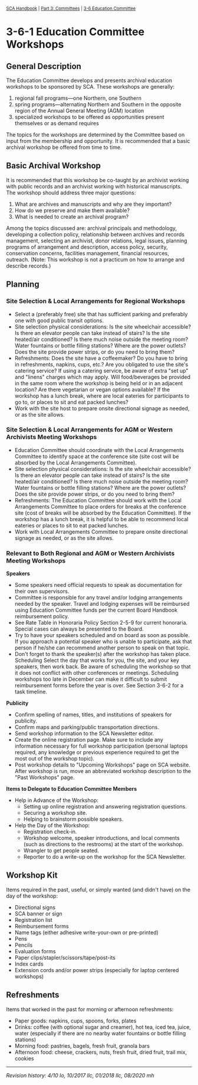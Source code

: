 <sup>[SCA Handbook](/sca-handbook/index.html) | [Part 3: Committees](../03_committees/index.html) | [3-6 Education Committee](../03_committees/03-06_education.html)</sup> 

# 3-6-1 Education Committee Workshops

## General Description

The Education Committee develops and presents archival education workshops to be sponsored by SCA. These workshops are generally:

1. regional fall programs—one Northern, one Southern
2. spring programs—alternating Northern and Southern in the opposite region of the Annual General Meeting (AGM) location
3. specialized workshops to be offered as opportunities present themselves or as demand requires

The topics for the workshops are determined by the Committee based on input from the membership and opportunity. It is recommended that a basic archival workshop be offered from time to time.

## Basic Archival Workshop

It is recommended that this workshop be co-taught by an archivist working with public records and an archivist working with historical manuscripts. The workshop should address three major questions:

1. What are archives and manuscripts and why are they important?
2. How do we preserve and make them available?
3. What is needed to create an archival program?

Among the topics discussed are: archival principals and methodology, developing a collection policy, relationship between archives and records management, selecting an archivist, donor relations, legal issues, planning programs of arrangement and description, access policy, security, conservation concerns, facilities management, financial resources, outreach. (Note: This workshop is not a practicum on how to arrange and describe records.)

## Planning

### Site Selection & Local Arrangements for Regional Workshops
- Select a (preferably free) site that has sufficient parking and preferably one with good public transit options.
- Site selection physical considerations: Is the site wheelchair accessible? Is there an elevator people can take instead of stairs? Is the site heated/air conditioned? Is there much noise outside the meeting room? Water fountains or bottle filling stations? Where are the power outlets? Does the site provide power strips, or do you need to bring them?
- Refreshments: Does the site have a coffeemaker? Do you have to bring in refreshments, napkins, cups, etc.? Are you obligated to use the site's catering service? If using a catering service, be aware of extra "set up" and "linens" charges which may apply. Will food/beverages be provided in the same room where the workshop is being held or in an adjacent location? Are there vegetarian or vegan options available? If the workshop has a lunch break, where are local eateries for participants to go to, or places to sit and eat packed lunches?
- Work with the site host to prepare onsite directional signage as needed, or as the site allows.

### Site Selection & Local Arrangements for AGM or Western Archivists Meeting Workshops
- Education Committee should coordinate with the Local Arrangements Committee to identify space at the conference site (site cost will be absorbed by the Local Arrangements Committee).
- Site selection physical considerations: Is the site wheelchair accessible? Is there an elevator people can take instead of stairs? Is the site heated/air conditioned? Is there much noise outside the meeting room? Water fountains or bottle filling stations? Where are the power outlets? Does the site provide power strips, or do you need to bring them?
- Refreshments: The Education Committee should work with the Local Arrangements Committee to place orders for breaks at the conference site (cost of breaks will be absorbed by the Education Committee). If the workshop has a lunch break, it is helpful to be able to recommend local eateries or places to sit to eat packed lunches.
- Work with Local Arrangements Committee to prepare onsite directional signage as needed, or as the site allows.

### Relevant to Both Regional and AGM or Western Archivists Meeting Workshops

**Speakers**
- Some speakers need official requests to speak as documentation for their own supervisors.
- Committee is responsible for any travel and/or lodging arrangements needed by the speaker. Travel and lodging expenses will be reimbursed using Education Committee funds per the current Board Handbook reimbursement policy.
- See Rate Table in Honoraria Policy Section 2-5-9 for current honoraria. Special cases can always be presented to the Board.
- Try to have your speakers scheduled and on board as soon as possible. If you approach a potential speaker who is unable to participate, ask that person if he/she can recommend another person to speak on that topic.
- Don't forget to thank the speaker(s) after the workshop has taken place.
Scheduling
Select the day that works for you, the site, and your key speakers, then work back. Be aware of scheduling the workshop so that it does not conflict with other conferences or meetings. Scheduling workshops too late in December can make it difficult to submit reimbursement forms before the year is over. See Section 3-6-2 for a task timeline.

**Publicity**
- Confirm spelling of names, titles, and institutions of speakers for publicity.
- Confirm maps and parking/public transportation directions.
- Send workshop information to the SCA Newsletter editor.
- Create the online registration page. Make sure to include any information necessary for full workshop participation (personal laptops required, any knowledge or previous experience required to get the most out of the workshop topic).
- Post workshop details to "Upcoming Workshops" page on SCA website. After workshop is run, move an abbreviated workshop description to the "Past Workshops" page.

**Items to Delegate to Education Committee Members**
- Help in Advance of the Workshop:
  - Setting up online registration and answering registration questions.
  - Securing a workshop site.
  - Helping to brainstorm possible speakers.
- Help the Day of the Workshop:
  - Registration check-in.
  - Workshop welcome, speaker introductions, and local comments (such as directions to the restrooms) at the start of the workshop.
  - Wrangler to get people seated.
  - Reporter to do a write-up on the workshop for the SCA Newsletter.

## Workshop Kit

Items required in the past, useful, or simply wanted (and didn't have) on the day of the workshop:
- Directional signs
- SCA banner or sign
- Registration list
- Reimbursement forms
- Name tags (either adhesive write-your-own or pre-printed)
- Pens
- Pencils
- Evaluation forms
- Paper clips/stapler/scissors/tape/post-its
- Index cards
- Extension cords and/or power strips (especially for laptop centered workshops)

## Refreshments

Items that worked in the past for morning or afternoon refreshments:
- Paper goods: napkins, cups, spoons, forks, plates
- Drinks: coffee (with optional sugar and creamer), hot tea, iced tea, juice, water (especially if there are no nearby water fountains or bottle filling stations)
- Morning food: pastries, bagels, fresh fruit, granola bars
- Afternoon food: cheese, crackers, nuts, fresh fruit, dried fruit, trail mix, cookies

***

_Revision history: 4/10 lo, 10/2017 llc, 01/2018 llc, 08/2020 mh_
